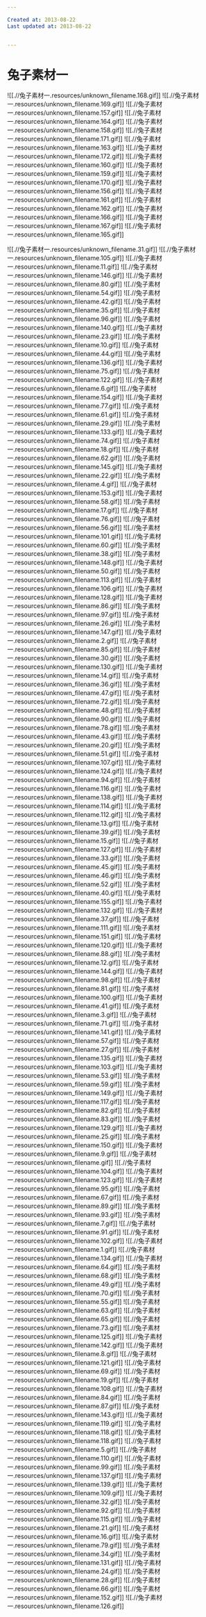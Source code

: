 ```yaml
---

Created at: 2013-08-22
Last updated at: 2013-08-22


---
```


# 兔子素材一


![[.//兔子素材一.resources/unknown_filename.168.gif]]
![[.//兔子素材一.resources/unknown_filename.169.gif]]
![[.//兔子素材一.resources/unknown_filename.157.gif]]
![[.//兔子素材一.resources/unknown_filename.164.gif]]
![[.//兔子素材一.resources/unknown_filename.158.gif]]
![[.//兔子素材一.resources/unknown_filename.171.gif]]
![[.//兔子素材一.resources/unknown_filename.163.gif]]
![[.//兔子素材一.resources/unknown_filename.172.gif]]
![[.//兔子素材一.resources/unknown_filename.160.gif]]
![[.//兔子素材一.resources/unknown_filename.159.gif]]
![[.//兔子素材一.resources/unknown_filename.170.gif]]
![[.//兔子素材一.resources/unknown_filename.156.gif]]
![[.//兔子素材一.resources/unknown_filename.161.gif]]
![[.//兔子素材一.resources/unknown_filename.162.gif]]
![[.//兔子素材一.resources/unknown_filename.166.gif]]
![[.//兔子素材一.resources/unknown_filename.167.gif]]
![[.//兔子素材一.resources/unknown_filename.165.gif]]

![[.//兔子素材一.resources/unknown_filename.31.gif]]
![[.//兔子素材一.resources/unknown_filename.105.gif]]
![[.//兔子素材一.resources/unknown_filename.11.gif]]
![[.//兔子素材一.resources/unknown_filename.146.gif]]
![[.//兔子素材一.resources/unknown_filename.80.gif]]
![[.//兔子素材一.resources/unknown_filename.54.gif]]
![[.//兔子素材一.resources/unknown_filename.42.gif]]
![[.//兔子素材一.resources/unknown_filename.35.gif]]
![[.//兔子素材一.resources/unknown_filename.96.gif]]
![[.//兔子素材一.resources/unknown_filename.140.gif]]
![[.//兔子素材一.resources/unknown_filename.23.gif]]
![[.//兔子素材一.resources/unknown_filename.10.gif]]
![[.//兔子素材一.resources/unknown_filename.44.gif]]
![[.//兔子素材一.resources/unknown_filename.136.gif]]
![[.//兔子素材一.resources/unknown_filename.75.gif]]
![[.//兔子素材一.resources/unknown_filename.122.gif]]
![[.//兔子素材一.resources/unknown_filename.6.gif]]
![[.//兔子素材一.resources/unknown_filename.154.gif]]
![[.//兔子素材一.resources/unknown_filename.77.gif]]
![[.//兔子素材一.resources/unknown_filename.61.gif]]
![[.//兔子素材一.resources/unknown_filename.29.gif]]
![[.//兔子素材一.resources/unknown_filename.133.gif]]
![[.//兔子素材一.resources/unknown_filename.74.gif]]
![[.//兔子素材一.resources/unknown_filename.18.gif]]
![[.//兔子素材一.resources/unknown_filename.62.gif]]
![[.//兔子素材一.resources/unknown_filename.145.gif]]
![[.//兔子素材一.resources/unknown_filename.22.gif]]
![[.//兔子素材一.resources/unknown_filename.4.gif]]
![[.//兔子素材一.resources/unknown_filename.153.gif]]
![[.//兔子素材一.resources/unknown_filename.58.gif]]
![[.//兔子素材一.resources/unknown_filename.17.gif]]
![[.//兔子素材一.resources/unknown_filename.76.gif]]
![[.//兔子素材一.resources/unknown_filename.56.gif]]
![[.//兔子素材一.resources/unknown_filename.101.gif]]
![[.//兔子素材一.resources/unknown_filename.60.gif]]
![[.//兔子素材一.resources/unknown_filename.38.gif]]
![[.//兔子素材一.resources/unknown_filename.148.gif]]
![[.//兔子素材一.resources/unknown_filename.50.gif]]
![[.//兔子素材一.resources/unknown_filename.113.gif]]
![[.//兔子素材一.resources/unknown_filename.106.gif]]
![[.//兔子素材一.resources/unknown_filename.128.gif]]
![[.//兔子素材一.resources/unknown_filename.86.gif]]
![[.//兔子素材一.resources/unknown_filename.97.gif]]
![[.//兔子素材一.resources/unknown_filename.26.gif]]
![[.//兔子素材一.resources/unknown_filename.147.gif]]
![[.//兔子素材一.resources/unknown_filename.2.gif]]
![[.//兔子素材一.resources/unknown_filename.85.gif]]
![[.//兔子素材一.resources/unknown_filename.30.gif]]
![[.//兔子素材一.resources/unknown_filename.130.gif]]
![[.//兔子素材一.resources/unknown_filename.14.gif]]
![[.//兔子素材一.resources/unknown_filename.36.gif]]
![[.//兔子素材一.resources/unknown_filename.47.gif]]
![[.//兔子素材一.resources/unknown_filename.72.gif]]
![[.//兔子素材一.resources/unknown_filename.48.gif]]
![[.//兔子素材一.resources/unknown_filename.90.gif]]
![[.//兔子素材一.resources/unknown_filename.78.gif]]
![[.//兔子素材一.resources/unknown_filename.43.gif]]
![[.//兔子素材一.resources/unknown_filename.20.gif]]
![[.//兔子素材一.resources/unknown_filename.51.gif]]
![[.//兔子素材一.resources/unknown_filename.107.gif]]
![[.//兔子素材一.resources/unknown_filename.124.gif]]
![[.//兔子素材一.resources/unknown_filename.94.gif]]
![[.//兔子素材一.resources/unknown_filename.116.gif]]
![[.//兔子素材一.resources/unknown_filename.138.gif]]
![[.//兔子素材一.resources/unknown_filename.114.gif]]
![[.//兔子素材一.resources/unknown_filename.112.gif]]
![[.//兔子素材一.resources/unknown_filename.13.gif]]
![[.//兔子素材一.resources/unknown_filename.39.gif]]
![[.//兔子素材一.resources/unknown_filename.15.gif]]
![[.//兔子素材一.resources/unknown_filename.127.gif]]
![[.//兔子素材一.resources/unknown_filename.33.gif]]
![[.//兔子素材一.resources/unknown_filename.45.gif]]
![[.//兔子素材一.resources/unknown_filename.46.gif]]
![[.//兔子素材一.resources/unknown_filename.52.gif]]
![[.//兔子素材一.resources/unknown_filename.40.gif]]
![[.//兔子素材一.resources/unknown_filename.155.gif]]
![[.//兔子素材一.resources/unknown_filename.132.gif]]
![[.//兔子素材一.resources/unknown_filename.37.gif]]
![[.//兔子素材一.resources/unknown_filename.111.gif]]
![[.//兔子素材一.resources/unknown_filename.151.gif]]
![[.//兔子素材一.resources/unknown_filename.120.gif]]
![[.//兔子素材一.resources/unknown_filename.88.gif]]
![[.//兔子素材一.resources/unknown_filename.12.gif]]
![[.//兔子素材一.resources/unknown_filename.144.gif]]
![[.//兔子素材一.resources/unknown_filename.98.gif]]
![[.//兔子素材一.resources/unknown_filename.81.gif]]
![[.//兔子素材一.resources/unknown_filename.100.gif]]
![[.//兔子素材一.resources/unknown_filename.41.gif]]
![[.//兔子素材一.resources/unknown_filename.3.gif]]
![[.//兔子素材一.resources/unknown_filename.71.gif]]
![[.//兔子素材一.resources/unknown_filename.141.gif]]
![[.//兔子素材一.resources/unknown_filename.57.gif]]
![[.//兔子素材一.resources/unknown_filename.27.gif]]
![[.//兔子素材一.resources/unknown_filename.135.gif]]
![[.//兔子素材一.resources/unknown_filename.103.gif]]
![[.//兔子素材一.resources/unknown_filename.53.gif]]
![[.//兔子素材一.resources/unknown_filename.59.gif]]
![[.//兔子素材一.resources/unknown_filename.149.gif]]
![[.//兔子素材一.resources/unknown_filename.117.gif]]
![[.//兔子素材一.resources/unknown_filename.82.gif]]
![[.//兔子素材一.resources/unknown_filename.83.gif]]
![[.//兔子素材一.resources/unknown_filename.129.gif]]
![[.//兔子素材一.resources/unknown_filename.25.gif]]
![[.//兔子素材一.resources/unknown_filename.150.gif]]
![[.//兔子素材一.resources/unknown_filename.9.gif]]
![[.//兔子素材一.resources/unknown_filename.gif]]
![[.//兔子素材一.resources/unknown_filename.104.gif]]
![[.//兔子素材一.resources/unknown_filename.123.gif]]
![[.//兔子素材一.resources/unknown_filename.95.gif]]
![[.//兔子素材一.resources/unknown_filename.67.gif]]
![[.//兔子素材一.resources/unknown_filename.89.gif]]
![[.//兔子素材一.resources/unknown_filename.93.gif]]
![[.//兔子素材一.resources/unknown_filename.7.gif]]
![[.//兔子素材一.resources/unknown_filename.91.gif]]
![[.//兔子素材一.resources/unknown_filename.102.gif]]
![[.//兔子素材一.resources/unknown_filename.1.gif]]
![[.//兔子素材一.resources/unknown_filename.134.gif]]
![[.//兔子素材一.resources/unknown_filename.64.gif]]
![[.//兔子素材一.resources/unknown_filename.68.gif]]
![[.//兔子素材一.resources/unknown_filename.49.gif]]
![[.//兔子素材一.resources/unknown_filename.70.gif]]
![[.//兔子素材一.resources/unknown_filename.55.gif]]
![[.//兔子素材一.resources/unknown_filename.63.gif]]
![[.//兔子素材一.resources/unknown_filename.65.gif]]
![[.//兔子素材一.resources/unknown_filename.73.gif]]
![[.//兔子素材一.resources/unknown_filename.125.gif]]
![[.//兔子素材一.resources/unknown_filename.142.gif]]
![[.//兔子素材一.resources/unknown_filename.8.gif]]
![[.//兔子素材一.resources/unknown_filename.121.gif]]
![[.//兔子素材一.resources/unknown_filename.69.gif]]
![[.//兔子素材一.resources/unknown_filename.19.gif]]
![[.//兔子素材一.resources/unknown_filename.108.gif]]
![[.//兔子素材一.resources/unknown_filename.84.gif]]
![[.//兔子素材一.resources/unknown_filename.87.gif]]
![[.//兔子素材一.resources/unknown_filename.143.gif]]
![[.//兔子素材一.resources/unknown_filename.119.gif]]
![[.//兔子素材一.resources/unknown_filename.118.gif]]
![[.//兔子素材一.resources/unknown_filename.118.gif]]
![[.//兔子素材一.resources/unknown_filename.5.gif]]
![[.//兔子素材一.resources/unknown_filename.110.gif]]
![[.//兔子素材一.resources/unknown_filename.99.gif]]
![[.//兔子素材一.resources/unknown_filename.137.gif]]
![[.//兔子素材一.resources/unknown_filename.139.gif]]
![[.//兔子素材一.resources/unknown_filename.109.gif]]
![[.//兔子素材一.resources/unknown_filename.32.gif]]
![[.//兔子素材一.resources/unknown_filename.92.gif]]
![[.//兔子素材一.resources/unknown_filename.115.gif]]
![[.//兔子素材一.resources/unknown_filename.21.gif]]
![[.//兔子素材一.resources/unknown_filename.16.gif]]
![[.//兔子素材一.resources/unknown_filename.79.gif]]
![[.//兔子素材一.resources/unknown_filename.34.gif]]
![[.//兔子素材一.resources/unknown_filename.131.gif]]
![[.//兔子素材一.resources/unknown_filename.24.gif]]
![[.//兔子素材一.resources/unknown_filename.28.gif]]
![[.//兔子素材一.resources/unknown_filename.66.gif]]
![[.//兔子素材一.resources/unknown_filename.152.gif]]
![[.//兔子素材一.resources/unknown_filename.126.gif]]


